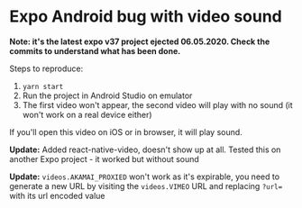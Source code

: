 # Expo Android bug with video sound

**Note: it's the latest expo v37 project ejected 06.05.2020. Check the commits to understand what has been done.**

Steps to reproduce:

1. `yarn start`
2. Run the project in Android Studio on emulator
3. The first video won't appear, the second video will play with no sound (it won't work on a real device either)

If you'll open this video on iOS or in browser, it will play sound.

**Update:** Added react-native-video, doesn't show up at all. Tested this on another Expo project - it worked but without sound

**Update:** `videos.AKAMAI_PROXIED` won't work as it's expirable, you need to generate a new URL by visiting the `videos.VIMEO` URL and replacing `?url=` with its url encoded value
